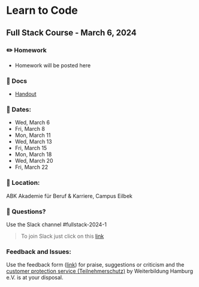# Learn to Code
## Full Stack Course - March 6, 2024

### ✏️ Homework

- Homework will be posted here

### 📄 Docs

- [Handout](https://drive.google.com/file/d/1ZV11oWACCPGpzKbhtHLNJvg04nd9aFj2/view?usp=sharing)

### 📅 Dates:
  - Wed, March 6 
  - Fri, March 8 
  - Mon, March 11 
  - Wed, March 13 
  - Fri, March 15 
  - Mon, March 18 
  - Wed, March 20 
  - Fri, March 22 

### 🎯 Location:
ABK Akademie für Beruf & Karriere, Campus Eilbek

### 🤔 Questions?

Use the Slack channel #fullstack-2024-1

> To join Slack just click on this [link](https://hamburgcodingschool.slack.com/join/shared_invite/enQtMjczNDI3OTE4NzIwLTE2ZmNkNDk5YTg3MDFlOTY2ZmU2YzU5YTU4MTNhNDg4MTRhNTMwYzFiNTdlOTdhYzllYzg5YmVkYzljNWExY2U#/)

### Feedback and Issues:
Use the feedback form ([link](https://docs.google.com/forms/d/e/1FAIpQLSfQnFh1yio7WherXYnVQcuPyk3s68z4HKrvDeErNkv0ghjbOQ/viewform?gxids=7628)) for praise, suggestions or criticism and the [customer protection service (Teilnehmerschutz)](https://www.weiterbildung-hamburg.net/der-verein/teilnehmerschutz/) by Weiterbildung Hamburg e.V. is at your disposal.
